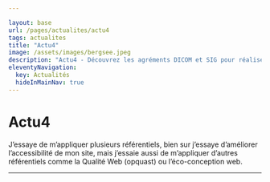 ```yaml
---

layout: base
url: /pages/actualites/actu4
tags: actualites
title: "Actu4"
image: /assets/images/bergsee.jpeg
description: "Actu4 - Découvrez les agréments DICOM et SIG pour réaliser la refonte ou création de sites internet et applications mobiles."
eleventyNavigation:
  key: Actualités
  hideInMainNav: true
---
```


# Actu4
 
J’essaye de m’appliquer plusieurs référentiels, bien sur j’essaye d’améliorer l’accessibilité de mon site, mais j’essaie aussi de m’appliquer d’autres référentiels comme la Qualité Web (opquast) ou l’éco-conception web.

 
----
